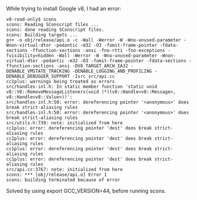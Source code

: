 
While trying to install Google v8, I had an error:

    v8-read-only$ scons
    scons: Reading SConscript files ...
    scons: done reading SConscript files.
    scons: Building targets ...
    g++ -o obj/release/api.o -c -Wall -Werror -W -Wno-unused-parameter -Wnon-virtual-dtor -pedantic -m32 -O3 -fomit-frame-pointer -fdata-sections -ffunction-sections -ansi -fno-rtti -fno-exceptions -fvisibility=hidden -Wall -Werror -W -Wno-unused-parameter -Wnon-virtual-dtor -pedantic -m32 -O3 -fomit-frame-pointer -fdata-sections -ffunction-sections -ansi -DV8_TARGET_ARCH_IA32 -DENABLE_VMSTATE_TRACKING -DENABLE_LOGGING_AND_PROFILING -DENABLE_DEBUGGER_SUPPORT -Isrc src/api.cc
    cc1plus: warnings being treated as errors
    src/handles-inl.h: In static member function 'static void v8::V8::RemoveMessageListeners(void (*)(v8::Handle<v8::Message>, v8::Handle<v8::Value>))':
    src/handles-inl.h:50: error: dereferencing pointer '<anonymous>' does break strict-aliasing rules
    src/handles-inl.h:50: error: dereferencing pointer '<anonymous>' does break strict-aliasing rules
    src/utils.h:739: note: initialized from here
    cc1plus: error: dereferencing pointer 'dest' does break strict-aliasing rules
    cc1plus: error: dereferencing pointer 'dest' does break strict-aliasing rules
    cc1plus: error: dereferencing pointer 'dest' does break strict-aliasing rules
    cc1plus: error: dereferencing pointer 'dest' does break strict-aliasing rules
    src/api.cc:3767: note: initialized from here
    scons: *** [obj/release/api.o] Error 1
    scons: building terminated because of error


Solved by using export GCC_VERSION=44, before running scons.
